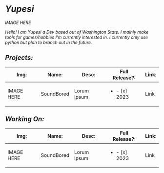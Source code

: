 <b><i><h1>Yupesi</h1><i/></b>
IMAGE HERE 






<p>Hello! I am Yupesi a Dev based out of Washington State. I mainly make tools for games/hobbies I'm currently interested in. I currently only use python but plan to branch out in the future.</p>
<link rel="preconnect" href="https://fonts.googleapis.com">
<link rel="preconnect" href="https://fonts.gstatic.com" crossorigin>
<link href="https://fonts.googleapis.com/css2?family=Quicksand:wght@300..700&display=swap" rel="stylesheet">
<h2>Projects:</h2>

|Img:|Name:|Desc:|Full Release?:|Link:|
|---|---|---|---|---|
|IMAGE HERE|SoundBored|Lorum Ipsum|<p1><ul><li>- [x] 2023</li>|Link|

 
</section>
<h2>Working On:</h2>

|Img:|Name:|Desc:|Full Release?:|Link:|
|---|---|---|---|---|
|IMAGE HERE|SoundBored|Lorum Ipsum|<p1><ul><li>- [x] 2023</li>|Link|






<!--
**Yupesi/Yupesi** is a ✨ _special_ ✨ repository because its `README.md` (this file) appears on your GitHub profile.

Here are some ideas to get you started:

- 🔭 I’m currently working on ...
- 🌱 I’m currently learning ...
- 👯 I’m looking to collaborate on ...
- 🤔 I’m looking for help with ...
- 💬 Ask me about ...
- 📫 How to reach me: ...
- 😄 Pronouns: ...
- ⚡ Fun fact: ...
-->
